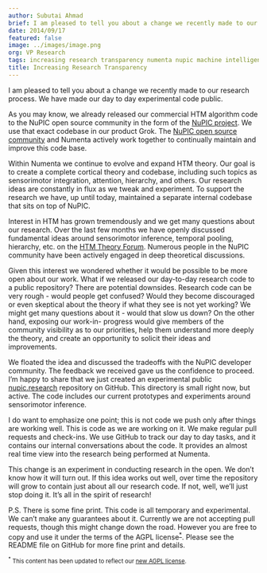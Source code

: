 ```yaml
---
author: Subutai Ahmad
brief: I am pleased to tell you about a change we recently made to our research process. We have made our day to day experimental code public. We've already released our commercial HTM algorithm code to the
date: 2014/09/17
featured: false
image: ../images/image.png
org: VP Research
tags: increasing research transparency numenta nupic machine intelligence
title: Increasing Research Transparency
---
```


I am pleased to tell you about a change we recently made to our research
process. We have made our day to day experimental code public.

As you may know, we already released our commercial HTM algorithm code to the
NuPIC open source community in the form of the
[NuPIC project](http://numenta.org). We use that exact codebase in our product
Grok. The [NuPIC open source community](http://numenta.org/community.html) and
Numenta actively work together to continually maintain and improve this code
base.

Within Numenta we continue to evolve and expand HTM theory. Our goal is to
create a complete cortical theory and codebase, including such topics as
sensorimotor integration, attention, hierarchy, and others. Our research ideas
are constantly in flux as we tweak and experiment. To support the research we
have, up until today, maintained a separate internal codebase that sits on top
of NuPIC.

Interest in HTM has grown tremendously and we get many questions about our
research. Over the last few months we have openly discussed fundamental ideas
around sensorimotor inference, temporal pooling, hierarchy, etc. on the
[HTM Theory Forum](https://discourse.numenta.org/c/htm-theory).
Numerous people in the NuPIC community have been actively engaged in deep
theoretical discussions.

Given this interest we wondered whether it would be possible to be more open
about our work. What if we released our day-to-day research code to a public
repository? There are potential downsides. Research code can be very rough -
would people get confused? Would they become discouraged or even skeptical about
the theory if what they see is not yet working? We might get many questions
about it - would that slow us down? On the other hand, exposing our work-in-
progress would give members of the community visibility as to our priorities,
help them understand more deeply the theory, and create an opportunity to
solicit their ideas and improvements.

We floated the idea and discussed the tradeoffs with the NuPIC developer
community. The feedback we received gave us the confidence to proceed. I’m
happy to share that we just created an experimental public
[nupic.research](https://github.com/numenta/nupic.research) repository on
GitHub. This directory is small right now, but active. The code includes our
current prototypes and experiments around sensorimotor inference.

I do want to emphasize one point; this is not code we push only after things are
working well. This is code as we are working on it. We make regular pull
requests and check-ins. We use GitHub to track our day to day tasks, and it
contains our internal conversations about the code. It provides an almost real
time view into the research being performed at Numenta.

This change is an experiment in conducting research in the open. We don’t know
how it will turn out. If this idea works out well, over time the repository will
grow to contain just about all our research code. If not, well, we’ll just stop
doing it. It’s all in the spirit of research!

P.S. There is some fine print. This code is all temporary and experimental. We
can’t make any guarantees about it. Currently we are not accepting pull
requests, though this might change down the road. However you are free to copy
and use it under the terms of the AGPL license<sup><a href="#agpl">*</a></sup>. Please see the README file on
GitHub for more fine print and details.

<small id="agpl" class="disclaimer"><sup>*</sup> This content has been updated to reflect our <a href="http://numenta.org/blog/2015/08/17/licensing-update.html">new AGPL license</a>.</small>
